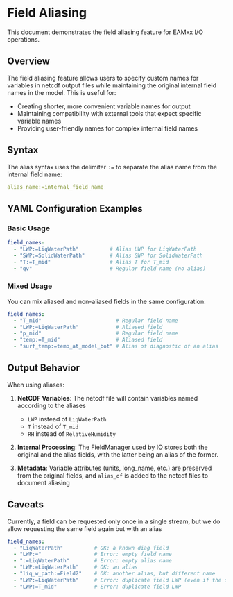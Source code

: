 # Field Aliasing

This document demonstrates the field aliasing feature for EAMxx I/O operations.

## Overview

The field aliasing feature allows users to specify custom names for
variables in netcdf output files while maintaining the original
internal field names in the model. This is useful for:

- Creating shorter, more convenient variable names for output
- Maintaining compatibility with external tools that expect specific variable names
- Providing user-friendly names for complex internal field names

## Syntax

The alias syntax uses the delimiter `:=` to separate the alias name
from the internal field name:

```yaml
alias_name:=internal_field_name
```

## YAML Configuration Examples

### Basic Usage

```yaml
field_names:
  - "LWP:=LiqWaterPath"          # Alias LWP for LiqWaterPath
  - "SWP:=SolidWaterPath"        # Alias SWP for SolidWaterPath  
  - "T:=T_mid"                   # Alias T for T_mid
  - "qv"                         # Regular field name (no alias)
```

### Mixed Usage

You can mix aliased and non-aliased fields in the same configuration:

```yaml
field_names:
  - "T_mid"                        # Regular field name
  - "LWP:=LiqWaterPath"            # Aliased field
  - "p_mid"                        # Regular field name  
  - "temp:=T_mid"                  # Aliased field
  - "surf_temp:=temp_at_model_bot" # Alias of diagnostic of an alias
```

## Output Behavior

When using aliases:

1. **NetCDF Variables**: The netcdf file will contain variables
named according to the aliases

    - `LWP` instead of `LiqWaterPath`
    - `T` instead of `T_mid`
    - `RH` instead of `RelativeHumidity`

2. **Internal Processing**: The FieldManager used by IO stores
both the original and the alias fields, with the latter being an
alias of the former.

3. **Metadata**: Variable attributes (units, long_name, etc.)
are preserved from the original fields, and `alias_of`
is added to the netcdf files to document aliasing

## Caveats

Currently, a field can be requested only once in a single stream,
but we do allow requesting the same field again but with an alias

```yaml
field_names:
  - "LiqWaterPath"          # OK: a known diag field
  - "LWP:="                 # Error: empty field name
  - ":=LiqWaterPath"        # Error: empty alias name  
  - "LWP:=LiqWaterPath"     # OK: an alias
  - "liq_w_path:=Field2"    # OK: another alias, but different name
  - "LWP:=LiqWaterPath"     # Error: duplicate field LWP (even if the same as before)
  - "LWP:=T_mid"            # Error: duplicate field LWP
```
